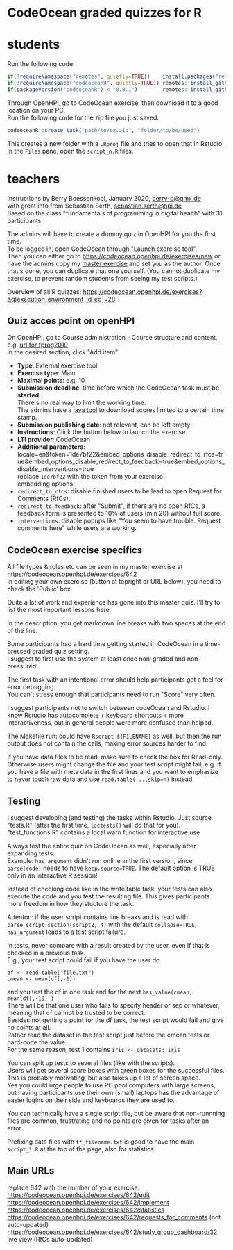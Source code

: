 # CodeOcean graded quizzes for R


# students

Run the following code:

```r
if(!requireNamespace("remotes", quietly=TRUE))    install.packages("remotes")
if(!requireNamespace("codeoceanR", quietly=TRUE)) remotes::install_github("openHPI/codeoceanR")
if(packageVersion("codeoceanR") < "0.0.1")        remotes::install_github("openHPI/codeoceanR")
```

Through OpenHPI, go to CodeOcean exercise, then download it to a good location on your PC.  
Run the following code for the zip file you just saved:

```r
codeoceanR::create_task("path/to/ex.zip", "folder/to/be/used")
```

This creates a new folder with a `.Rproj` file and tries to open that in Rstudio.  
In the `Files` pane, open the `script_n.R` files.


# teachers

Instructions by Berry Boessenkool, January 2020, <berry-b@gmx.de>  
with great info from Sebastian Serth, <sebastian.serth@hpi.de>  
Based on the class "fundamentals of programming in digital health" with 31 participants.


The admins will have to create a dummy quiz in OpenHPI for you the first time.  
To be logged in, open CodeOcean through "Launch exercise tool".  
Then you can either go to https://codeocean.openhpi.de/exercises/new
or have the admins copy my [master exercise](https://codeocean.openhpi.de/exercises/642)
and set you as the author. Once that's done, you can duplicate that one yourself.
(You cannot duplicate my exercise, to prevent random students from seeing my test scripts.)

Overview of all R quizzes:
https://codeocean.openhpi.de/exercises?&q[execution_environment_id_eq]=28


## Quiz acces point on openHPI

On OpenHPI, go to Course administration - Course structure and content, e.g. [url for fprog2019](
https://open.hpi.de/courses/fprog-wi-2019/sections)  
In the desired section, click "Add item"

- **Type**: External exercise tool
- **Exercise type**: Main
- **Maximal points**: e.g. 10
- **Submission deadline**: time before which the CodeOcean task must be **started**.  
There's no real way to limit the working time.  
The admins have a [java tool](https://github.com/openHPI/codeocean-scraper) 
to download scores limited to a certain time stamp.
- **Submission publishing date**: not relevant, can be left empty
- **Instructions**: Click the button below to launch the exercise.
- **LTI provider**: CodeOcean
- **Additional parameters**: locale=en&token=1de7bf22&embed_options_disable_redirect_to_rfcs=true&embed_options_disable_redirect_to_feedback=true&embed_options_disable_interventions=true  
replace `1de7bf22` with the token from your exercise  
embedding options:  
-  `redirect_to_rfcs`: disable finished users to be lead to open Request for Comments (RfCs).
-  `redirect_to_feedback`: after "Submit", if there are no open RfCs, 
a feedback form is presented to 10% of users (min 20) without full score. 
-  `interventions`: disable popups like "You seem to have trouble. Request comments here" while users are working.


## CodeOcean exercise specifics

All file types & roles etc can be seen in my master exercise at
https://codeocean.openhpi.de/exercises/642  
In editing your own exercise (button at topright or URL below), you need to check the 'Public' box.

Quite a lot of work and experience has gone into this master quiz.
I'll try to list the most important lessons here.

In the description, you get markdown line breaks with two spaces at the end of the line.

Some participants had a hard time getting started in CodeOcean in a time-pressed graded quiz setting.  
I suggest to first use the system at least once non-graded and non-pressured!

The first task with an intentional error should help participants get a feel for error debugging.  
You can't stress enough that participants need to run "Score" very often.  

I suggest participants not to switch between codeOcean and Rstudio. 
I know Rstudio has autocomplete + keyboard shortcuts + more interactiveness, 
but in general people were more confused than helped.

The Makefile run: could have `Rscript ${FILENAME}` as well, 
but then the run output does not contain the calls, making error sources harder to find.

If you have data files to be read, make sure to check the box for Read-only.  
Otherwise users might change the file and your test script might fail,
e.g. if you have a file with meta data in the first lines and you want to 
emphasize to never touch raw data and use `read.table(...,skip=n)` instead.

## Testing

I suggest developing (and testing) the tasks within Rstudio.
Just source "tests.R" (after the first time, `loctests()` will do that for you).  
"test_functions.R" contains a local warn function for interactive use

Always test the entire quiz on CodeOcean as well, especially after expanding tests.  
Example: `has_argument` didn't run online in the first version, 
since `parse(code)` needs to have `keep.source=TRUE`. 
The default option is TRUE only in an interactive R session!

Instead of checking code like in the write.table task, 
your tests can also execute the code and you test the resulting file.
This gives participants more freedom in how they stucture the task.  

Attenton: if the user script contains line breaks and is read with `parse_script_section(script2, 4)` with the default `collapse=TRUE`,
`has_argument` leads to a test script failure.

In tests, never compare with a result created by the user, even if that is checked in a previous task.  
E.g., your test script could fail if you have the user do
```
df <- read.table("file.txt")
cmean <- mean(df[,-1])
```
and you test the df in one task and for the next
`has_value(cmean,  mean(df[,-1]) )`  
There will be that one user who fails to specify header or sep or whatever,
meaning that `df` cannot be trusted to be correct.  
Besides not getting a point for the df task, the test script would fail and give no points at all.  
Rather read the dataset in the test script just before the cmean tests or hard-code the value.  
For the same reason, test 1 contains `iris <- datasets::iris`

You can split up tests to several files (like with the scripts).  
Users will get several score boxes with green boxes for the successful files.
This is probably motivating, but also takes up a lot of screen space.  
Yes you could urge people to use PC pool computers with large screens, 
but having participants use their own (small) laptops has the advantage of 
easier logins on their side and keyboards they are used to.

You can technically have a single script file, but be aware that 
non-runnning files are common, frustrating and no points are given for tasks after an error.

Prefixing data files with `t*_filename.txt` is good to have the main `script_1.R` 
at the top of the page, also for statistics.


## Main URLs
replace 642 with the number of your exercise.  
https://codeocean.openhpi.de/exercises/642/edit  
https://codeocean.openhpi.de/exercises/642/implement  
https://codeocean.openhpi.de/exercises/642/statistics  
https://codeocean.openhpi.de/exercises/642/requests_for_comments  (not auto-updated)
https://codeocean.openhpi.de/exercises/642/study_group_dashboard/32  live view (RfCs auto-updated)

